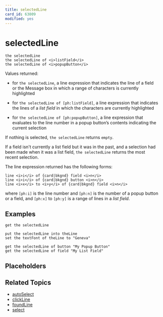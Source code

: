 ```yaml
---
title: selectedLine
card_id: 63809
modified: yes
---
```


# selectedLine

```
the selectedLine
the selectedLine of <i>listField</i>
the selectedLine of <i>popupButton</i>
```

Values returned:

* for `the selectedLine`, a line expression that indicates the line of a field or the Message box in which a range of characters is currently highlighted

* for `the selectedLine of [ph:listField]`, a line expression that indicates the     lines of a <i>list field</i> in which the characters are currently highlighted

* for `the selectedLine of [ph:popupButton]`, a line expression that evaluates to      the line number in a popup button’s contents indicating the current selection

If nothing is selected, `the selectedLine` returns `empty`.

If a field isn't currently a list field but it was in the past, and a selection had been made when it was a list field, `the selectedLine` returns the most recent selection.

The line expression returned has the following forms:

```
line <i>i</i> of {card|bkgnd} field <i>n</i>
line <i>i</i> of {card|bkgnd} button <i>n</i>
line <i>x</i> to <i>y</i> of {card|bkgnd} field <i>n</i>
```

where `[ph:i]` is the line number and `[ph:n]` is the number of a popup button or a  field, and `[ph:x]` to `[ph:y]` is a range of lines in a <i>list field</i>.

## Examples

```
get the selectedLine

put the selectedLine into theLine
set the textFont of theLine to "Geneva"

get the selectedLine of button "My Popup Button"
get the selectedLine of field "My List Field"
```

## Placeholders

## Related Topics

* [autoSelect](/HyperTalkReference/properties/autoSelect)
* [clickLine](/HyperTalkReference/functions/clickLine)
* [foundLine](/HyperTalkReference/functions/foundLine)
* [select](/HyperTalkReference/commands/select)
